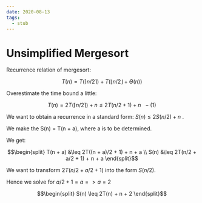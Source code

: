 ```yaml
---
date: 2020-08-13
tags: 
  - stub
---
```


# Unsimplified Mergesort

Recurrence relation of mergesort:

$$
T(n) = T(\lceil n/2 \rceil)
     + T(\lfloor n/2 \rfloor + \Theta(n))
$$

Overestimate the time bound a little:

$$
T(n) = 2T(\lceil n/2 \rceil) + n \leq 2T(n/2 + 1) + n  \ \ - (1)
$$

We want to obtain a recurrence in a standard form: $S(n) \leq 2S(n/2) + n$ .

We make the <c7c033bb>  S(n) = T(n + a), where a is to be determined.

We get: 

$$\begin{split}
T(n + a) &\leq 2T((n + a)/2 + 1) + n + a \\
S(n)     &\leq 2T(n/2 + a/2 + 1) + n + a
\end{split}$$

We want to transform $2T(n/2 + a/2 + 1)$ into the form $S(n/2)$.

Hence we solve for $a/2 + 1 = a => a = 2$

$$\begin{split}
S(n) \leq 2T(n) + n + 2
\end{split}$$
